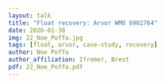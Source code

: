 ```yaml
---
layout: talk
title: "Float recovery: Arvor WMO 6902764"
date: 2020-01-30
img: 22_Noe_Poffa.jpg
tags: [float, arvor, case-study, recovery]
author: Noe Poffa
author_affiliation: Ifremer, Brest
pdf: 22_Noe_Poffa.pdf
---
```


[jekyll-docs]: https://jekyllrb.com/docs/home
[jekyll-gh]:   https://github.com/jekyll/jekyll
[jekyll-talk]: https://talk.jekyllrb.com/